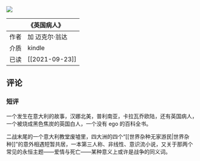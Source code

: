 ---
---

<img src='https://picture-guan.oss-cn-hangzhou.aliyuncs.com/20220816015941.png' class="bookCover"/>


| [](https://book.douban.com/subject/10583075) | 《英国病人》   |
| :------------------------------------------- | :------------- |
| 作者                                         | 加 迈克尔·翁达 |
| 介质                                         | kindle         |
| 已读                                         | [[2021-09-23]] |

## 评论

### 短评
一个发生在意大利的故事，汉娜北美，普利南亚，卡拉瓦乔欧陆，还有英国病人，一个被烧成黑色焦炭的英国白人，一个没有 ego 的百科全书。

二战末尾的一个意大利教堂废墟里，四大洲的四个“[[世界杂种无家游民|世界杂种]]”的意外相遇短暂共居，一本第三人称、非线性、意识流小说，又关于那两个常见的永恒主题——爱情与死亡——某种意义上或许是战争的同义词。

